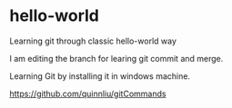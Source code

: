 # hello-world
Learning git through classic hello-world way

I am editing the branch for learing git commit and merge.

Learning Git by installing it in windows machine.

https://github.com/quinnliu/gitCommands
